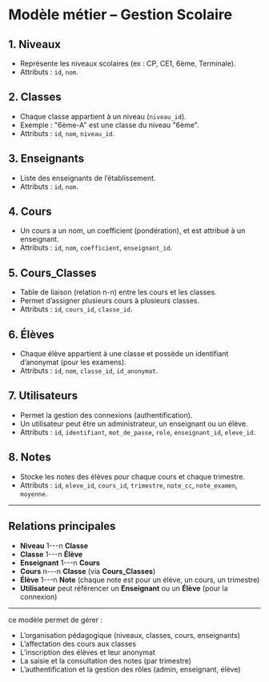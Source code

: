 # Modèle métier – Gestion Scolaire

## 1. Niveaux
- Représente les niveaux scolaires (ex : CP, CE1, 6ème, Terminale).
- Attributs : `id`, `nom`.

## 2. Classes
- Chaque classe appartient à un niveau (`niveau_id`).
- Exemple : "6ème-A" est une classe du niveau "6ème".
- Attributs : `id`, `nom`, `niveau_id`.

## 3. Enseignants
- Liste des enseignants de l’établissement.
- Attributs : `id`, `nom`.

## 4. Cours
- Un cours a un nom, un coefficient (pondération), et est attribué à un enseignant.
- Attributs : `id`, `nom`, `coefficient`, `enseignant_id`.

## 5. Cours_Classes
- Table de liaison (relation n-n) entre les cours et les classes.
- Permet d’assigner plusieurs cours à plusieurs classes.
- Attributs : `id`, `cours_id`, `classe_id`.

## 6. Élèves
- Chaque élève appartient à une classe et possède un identifiant d’anonymat (pour les examens).
- Attributs : `id`, `nom`, `classe_id`, `id_anonymat`.

## 7. Utilisateurs
- Permet la gestion des connexions (authentification).
- Un utilisateur peut être un administrateur, un enseignant ou un élève.
- Attributs : `id`, `identifiant`, `mot_de_passe`, `role`, `enseignant_id`, `eleve_id`.

## 8. Notes
- Stocke les notes des élèves pour chaque cours et chaque trimestre.
- Attributs : `id`, `eleve_id`, `cours_id`, `trimestre`, `note_cc`, `note_examen`, `moyenne`.

---

## Relations principales

- **Niveau** 1---n **Classe**
- **Classe** 1---n **Élève**
- **Enseignant** 1---n **Cours**
- **Cours** n---n **Classe** (via **Cours_Classes**)
- **Élève** 1---n **Note** (chaque note est pour un élève, un cours, un trimestre)
- **Utilisateur** peut référencer un **Enseignant** ou un **Élève** (pour la connexion)

---


ce modèle permet de gérer :
- L’organisation pédagogique (niveaux, classes, cours, enseignants)
- L’affectation des cours aux classes
- L’inscription des élèves et leur anonymat
- La saisie et la consultation des notes (par trimestre)
- L’authentification et la gestion des rôles (admin, enseignant, élève)

